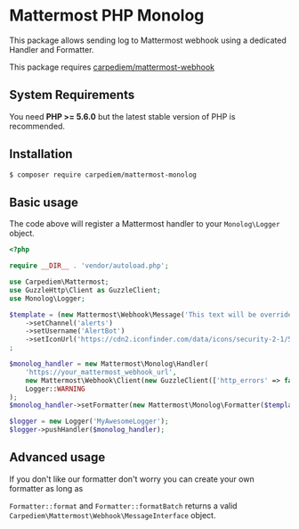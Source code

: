 # Mattermost PHP Monolog

This package allows sending log to Mattermost webhook using a dedicated Handler and Formatter.

This package requires [carpediem/mattermost-webhook](https://github.com/carpediem/mattermost-webhook)

## System Requirements

You need **PHP >= 5.6.0** but the latest stable version of PHP is recommended.

## Installation

```bash
$ composer require carpediem/mattermost-monolog
```

## Basic usage

The code above will register a Mattermost handler to your `Monolog\Logger` object.

```php
<?php

require __DIR__ . 'vendor/autoload.php';

use Carpediem\Mattermost;
use GuzzleHttp\Client as GuzzleClient;
use Monolog\Logger;

$template = (new Mattermost\Webhook\Message('This text will be overriden by the logger'))
    ->setChannel('alerts')
    ->setUsername('AlertBot')
    ->setIconUrl('https://cdn2.iconfinder.com/data/icons/security-2-1/512/bug-512.png')
;

$monolog_handler = new Mattermost\Monolog\Handler(
    'https://your_mattermost_webhook_url',
    new Mattermost\Webhook\Client(new GuzzleClient(['http_errors' => false]))
    Logger::WARNING
);
$monolog_handler->setFormatter(new Mattermost\Monolog\Formatter($template));

$logger = new Logger('MyAwesomeLogger');
$logger->pushHandler($monolog_handler);
```

## Advanced usage

If you don't like our formatter don't worry you can create your own formatter as long as

`Formatter::format` and `Formatter::formatBatch` returns a valid `Carpediem\Mattermost\Webhook\MessageInterface` object.